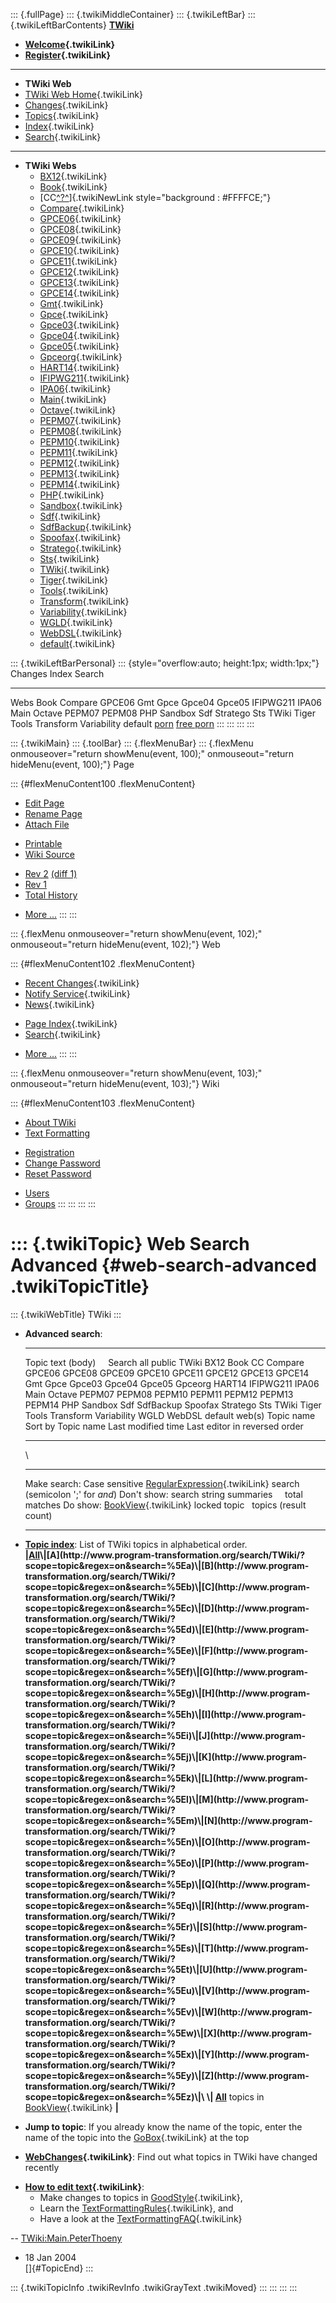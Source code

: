 ::: {.fullPage}
::: {.twikiMiddleContainer}
::: {.twikiLeftBar}
::: {.twikiLeftBarContents}
**[TWiki](http://TWiki.org/)**

-   **[Welcome](WelcomeGuest){.twikiLink}**
-   **[Register](TWikiRegistration){.twikiLink}**

------------------------------------------------------------------------

-   **TWiki Web**
-   [TWiki Web Home](WebHome){.twikiLink}
-   [Changes](WebChanges){.twikiLink}
-   [Topics](WebTopicList){.twikiLink}
-   [Index](WebIndex){.twikiLink}
-   [Search](WebSearch){.twikiLink}

------------------------------------------------------------------------

-   **TWiki Webs**
    -   [BX12](../BX12/WebHome){.twikiLink}
    -   [Book](../Book/WebHome){.twikiLink}
    -   [CC[^?^](http://www.program-transformation.org/edit/CC/WebHome?topicparent=TWiki.WebSearchAdvanced)]{.twikiNewLink
        style="background : #FFFFCE;"}
    -   [Compare](../Compare/WebHome){.twikiLink}
    -   [GPCE06](../GPCE06/WebHome){.twikiLink}
    -   [GPCE08](../GPCE08/WebHome){.twikiLink}
    -   [GPCE09](../GPCE09/WebHome){.twikiLink}
    -   [GPCE10](../GPCE10/WebHome){.twikiLink}
    -   [GPCE11](../GPCE11/WebHome){.twikiLink}
    -   [GPCE12](../GPCE12/WebHome){.twikiLink}
    -   [GPCE13](../GPCE13/WebHome){.twikiLink}
    -   [GPCE14](../GPCE14/WebHome){.twikiLink}
    -   [Gmt](../Gmt/WebHome){.twikiLink}
    -   [Gpce](../Gpce/WebHome){.twikiLink}
    -   [Gpce03](http://www.program-transformation.org/Gpce03/WebHome){.twikiLink}
    -   [Gpce04](../Gpce04/WebHome){.twikiLink}
    -   [Gpce05](../Gpce05/WebHome){.twikiLink}
    -   [Gpceorg](../Gpceorg/WebHome){.twikiLink}
    -   [HART14](../HART14/WebHome){.twikiLink}
    -   [IFIPWG211](http://www.program-transformation.org/IFIPWG211/WebHome){.twikiLink}
    -   [IPA06](../IPA06/WebHome){.twikiLink}
    -   [Main](../Main/WebHome){.twikiLink}
    -   [Octave](../Octave/WebHome){.twikiLink}
    -   [PEPM07](../PEPM07/WebHome){.twikiLink}
    -   [PEPM08](../PEPM08/WebHome){.twikiLink}
    -   [PEPM10](../PEPM10/WebHome){.twikiLink}
    -   [PEPM11](../PEPM11/WebHome){.twikiLink}
    -   [PEPM12](../PEPM12/WebHome){.twikiLink}
    -   [PEPM13](../PEPM13/WebHome){.twikiLink}
    -   [PEPM14](../PEPM14/WebHome){.twikiLink}
    -   [PHP](../PHP/WebHome){.twikiLink}
    -   [Sandbox](../Sandbox/WebHome){.twikiLink}
    -   [Sdf](../Sdf/WebHome){.twikiLink}
    -   [SdfBackup](../SdfBackup/WebHome){.twikiLink}
    -   [Spoofax](../Spoofax/WebHome){.twikiLink}
    -   [Stratego](../Stratego/WebHome){.twikiLink}
    -   [Sts](../Sts/WebHome){.twikiLink}
    -   [TWiki](WebHome){.twikiLink}
    -   [Tiger](../Tiger/WebHome){.twikiLink}
    -   [Tools](../Tools/WebHome){.twikiLink}
    -   [Transform](../Transform/WebHome){.twikiLink}
    -   [Variability](../Variability/WebHome){.twikiLink}
    -   [WGLD](../WGLD/WebHome){.twikiLink}
    -   [WebDSL](../WebDSL/WebHome){.twikiLink}
    -   [default](DefaultWebHome){.twikiLink}

::: {.twikiLeftBarPersonal}
::: {style="overflow:auto; height:1px; width:1px;"}
Changes Index Search

------------------------------------------------------------------------

Webs Book Compare GPCE06 Gmt Gpce Gpce04 Gpce05 IFIPWG211 IPA06 Main
Octave PEPM07 PEPM08 PHP Sandbox Sdf Stratego Sts TWiki Tiger Tools
Transform Variability default
[porn](http://www.estrategiavirtual.com/adult/) [free
porn](http://www.estrategiavirtual.com/free/)
:::
:::
:::
:::

::: {.twikiMain}
::: {.toolBar}
::: {.flexMenuBar}
::: {.flexMenu onmouseover="return showMenu(event, 100);" onmouseout="return hideMenu(event, 100);"}
Page

::: {#flexMenuContent100 .flexMenuContent}
-   [Edit
    Page](http://www.program-transformation.org/edit/TWiki/WebSearchAdvanced?t=1536826956)
-   [Rename
    Page](http://www.program-transformation.org/rename/TWiki/WebSearchAdvanced)
-   [Attach
    File](http://www.program-transformation.org/attach/TWiki/WebSearchAdvanced)

<!-- -->

-   [Printable](http://www.program-transformation.org/view/TWiki/WebSearchAdvanced?skin=print.pattern)
-   [Wiki
    Source](http://www.program-transformation.org/view/TWiki/WebSearchAdvanced?skin=text&raw=on&contenttype=text/plain)

<!-- -->

-   [Rev
    2](http://www.program-transformation.org/view/TWiki/WebSearchAdvanced?rev=1.2)
    [(diff 1)](http://www.program-transformation.org/rdiff/TWiki/WebSearchAdvanced?rev1=1.2&rev2=1.1)
-   [Rev
    1](http://www.program-transformation.org/view/TWiki/WebSearchAdvanced?rev=1.1)
-   [Total
    History](http://www.program-transformation.org/rdiff/TWiki/WebSearchAdvanced)

<!-- -->

-   [More
    \...](http://www.program-transformation.org/oops/TWiki/WebSearchAdvanced?template=oopsmore&param1=1.2&param2=1.2)
:::
:::

::: {.flexMenu onmouseover="return showMenu(event, 102);" onmouseout="return hideMenu(event, 102);"}
Web

::: {#flexMenuContent102 .flexMenuContent}
-   [Recent Changes](WebChanges){.twikiLink}
-   [Notify Service](WebNotify){.twikiLink}
-   [News](WebNews){.twikiLink}

<!-- -->

-   [Page Index](WebIndex){.twikiLink}
-   [Search](WebSearch){.twikiLink}

<!-- -->

-   [More
    \...](http://www.program-transformation.org/oops/TWiki/WebSearchAdvanced?template=oopsmore&param1=1.2&param2=1.2)
:::
:::

::: {.flexMenu onmouseover="return showMenu(event, 103);" onmouseout="return hideMenu(event, 103);"}
Wiki

::: {#flexMenuContent103 .flexMenuContent}
-   [About
    TWiki](http://www.program-transformation.org/view/TWiki/WebHome)
-   [Text
    Formatting](http://www.program-transformation.org/view/TWiki/TextFormattingRules)

<!-- -->

-   [Registration](http://www.program-transformation.org/view/TWiki/TWikiRegistration)
-   [Change
    Password](http://www.program-transformation.org/view/TWiki/ChangePassword)
-   [Reset
    Password](http://www.program-transformation.org/view/TWiki/ResetPassword)

<!-- -->

-   [Users](http://www.program-transformation.org/view/Main/TWikiUsers)
-   [Groups](http://www.program-transformation.org/view/Main/TWikiGroups)
:::
:::
:::
:::

::: {.twikiTopic}
Web Search Advanced {#web-search-advanced .twikiTopicTitle}
===================

::: {.twikiWebTitle}
TWiki
:::

-   **Advanced search**:
      ----------------------- --------- -------------------------------------------------------------------------------------------------------------------------------------------------------------------------------------------------------------------------------------------------------------------------------------------------------------------------------------------
      Topic text (body)       Search    all public TWiki BX12 Book CC Compare GPCE06 GPCE08 GPCE09 GPCE10 GPCE11 GPCE12 GPCE13 GPCE14 Gmt Gpce Gpce03 Gpce04 Gpce05 Gpceorg HART14 IFIPWG211 IPA06 Main Octave PEPM07 PEPM08 PEPM10 PEPM11 PEPM12 PEPM13 PEPM14 PHP Sandbox Sdf SdfBackup Spoofax Stratego Sts TWiki Tiger Tools Transform Variability WGLD WebDSL default web(s)
      Topic name              Sort by   Topic name Last modified time Last editor in reversed order
      ----------------------- --------- -------------------------------------------------------------------------------------------------------------------------------------------------------------------------------------------------------------------------------------------------------------------------------------------------------------------------------------------

    \
      -------------- ---------------------------------- ---------------------------------------------------------------------------------------
      Make search:   Case sensitive                     [RegularExpression](RegularExpression){.twikiLink} search (semicolon \';\' for *and*)
      Don\'t show:   search string                      summaries     total matches
      Do show:       [BookView](BookView){.twikiLink}   locked topic   topics (result count)
      -------------- ---------------------------------- ---------------------------------------------------------------------------------------

<!-- -->

-   **[Topic
    index](http://www.program-transformation.org/search/TWiki/?scope=topic&regex=on&search=\.*)**:
    List of TWiki topics in alphabetical order.\
    **\|[All](http://www.program-transformation.org/search/TWiki/?scope=topic&regex=on&search=\.*)\|[A](http://www.program-transformation.org/search/TWiki/?scope=topic&regex=on&search=%5Ea)\|[B](http://www.program-transformation.org/search/TWiki/?scope=topic&regex=on&search=%5Eb)\|[C](http://www.program-transformation.org/search/TWiki/?scope=topic&regex=on&search=%5Ec)\|[D](http://www.program-transformation.org/search/TWiki/?scope=topic&regex=on&search=%5Ed)\|[E](http://www.program-transformation.org/search/TWiki/?scope=topic&regex=on&search=%5Ee)\|[F](http://www.program-transformation.org/search/TWiki/?scope=topic&regex=on&search=%5Ef)\|[G](http://www.program-transformation.org/search/TWiki/?scope=topic&regex=on&search=%5Eg)\|[H](http://www.program-transformation.org/search/TWiki/?scope=topic&regex=on&search=%5Eh)\|[I](http://www.program-transformation.org/search/TWiki/?scope=topic&regex=on&search=%5Ei)\|[J](http://www.program-transformation.org/search/TWiki/?scope=topic&regex=on&search=%5Ej)\|[K](http://www.program-transformation.org/search/TWiki/?scope=topic&regex=on&search=%5Ek)\|[L](http://www.program-transformation.org/search/TWiki/?scope=topic&regex=on&search=%5El)\|[M](http://www.program-transformation.org/search/TWiki/?scope=topic&regex=on&search=%5Em)\|[N](http://www.program-transformation.org/search/TWiki/?scope=topic&regex=on&search=%5En)\|[O](http://www.program-transformation.org/search/TWiki/?scope=topic&regex=on&search=%5Eo)\|[P](http://www.program-transformation.org/search/TWiki/?scope=topic&regex=on&search=%5Ep)\|[Q](http://www.program-transformation.org/search/TWiki/?scope=topic&regex=on&search=%5Eq)\|[R](http://www.program-transformation.org/search/TWiki/?scope=topic&regex=on&search=%5Er)\|[S](http://www.program-transformation.org/search/TWiki/?scope=topic&regex=on&search=%5Es)\|[T](http://www.program-transformation.org/search/TWiki/?scope=topic&regex=on&search=%5Et)\|[U](http://www.program-transformation.org/search/TWiki/?scope=topic&regex=on&search=%5Eu)\|[V](http://www.program-transformation.org/search/TWiki/?scope=topic&regex=on&search=%5Ev)\|[W](http://www.program-transformation.org/search/TWiki/?scope=topic&regex=on&search=%5Ew)\|[X](http://www.program-transformation.org/search/TWiki/?scope=topic&regex=on&search=%5Ex)\|[Y](http://www.program-transformation.org/search/TWiki/?scope=topic&regex=on&search=%5Ey)\|[Z](http://www.program-transformation.org/search/TWiki/?scope=topic&regex=on&search=%5Ez)\|\
    \|
    [All](http://www.program-transformation.org/search/TWiki/?scope=topic&regex=on&bookview=on&search=\.*)**
    topics in [BookView](BookView){.twikiLink} **\|**

<!-- -->

-   **Jump to topic**: If you already know the name of the topic, enter
    the name of the topic into the [GoBox](GoBox){.twikiLink} at the top

<!-- -->

-   **[WebChanges](WebChanges){.twikiLink}**: Find out what topics in
    TWiki have changed recently

<!-- -->

-   **[How to edit text](GoodStyle){.twikiLink}**:
    -   Make changes to topics in [GoodStyle](GoodStyle){.twikiLink},
    -   Learn the
        [TextFormattingRules](TextFormattingRules){.twikiLink}, and
    -   Have a look at the
        [TextFormattingFAQ](TextFormattingFAQ){.twikiLink}

\--
[TWiki:Main.PeterThoeny](http://twiki.org/cgi-bin/view/Main.PeterThoeny "'Main.PeterThoeny' on TWiki.org")
- 18 Jan 2004\
[]{#TopicEnd}
:::

::: {.twikiTopicInfo .twikiRevInfo .twikiGrayText .twikiMoved}
:::
:::
:::
:::
